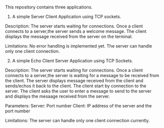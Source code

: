 This repository contains three applications.

1. A simple Server Client Application using TCP sockets.

Description:
  The server starts waiting for connections. Once a client connects to a server,the server sends a welcome message.
  The client displays the message received from the server on the terminal.
 
Limitations:
  No error handling is implemented yet.
  The server can handle only one client connection.
  
2. A simple Echo Client Server Application using TCP Sockets.

Description:
  The server starts waiting for connections. Once a client connects to a server,the server is waiting for a message to be 
  received from the client. The server displays message received from the client and sends/echos it back to the client.
  The client start by connection to the server. The client asks the user to enter a message to send to the server and
  displays the mesaage received from the server.
  
Parameters:
  Server: Port number
  Client: IP address of the server and the port number

Limitations:
  The server can handle only one client connection currently.
